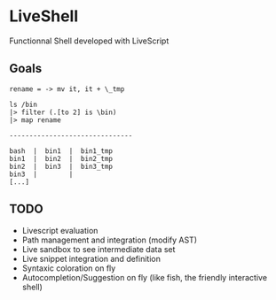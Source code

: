 # LiveShell
Functionnal Shell developed with LiveScript

## Goals

```livescript
rename = -> mv it, it + \_tmp

ls /bin
|> filter (.[to 2] is \bin)
|> map rename

-------------------------------

bash  |  bin1  |  bin1_tmp
bin1  |  bin2  |  bin2_tmp
bin2  |  bin3  |  bin3_tmp
bin3  |        |
[...]
```


## TODO

- Livescript evaluation
- Path management and integration (modify AST)
- Live sandbox to see intermediate data set
- Live snippet integration and definition
- Syntaxic coloration on fly
- Autocompletion/Suggestion on fly (like fish, the friendly interactive shell)
